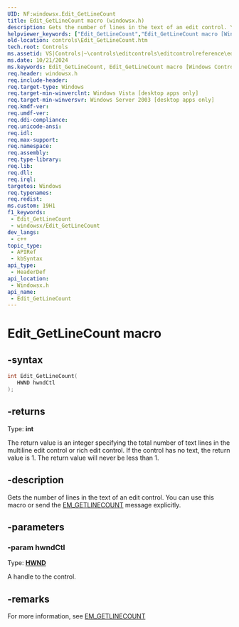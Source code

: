 ```yaml
---
UID: NF:windowsx.Edit_GetLineCount
title: Edit_GetLineCount macro (windowsx.h)
description: Gets the number of lines in the text of an edit control. You can use this macro or send the EM_GETLINECOUNT message explicitly.
helpviewer_keywords: ["Edit_GetLineCount","Edit_GetLineCount macro [Windows Controls]","_win32_Edit_GetLineCount","_win32_Edit_GetLineCount_cpp","controls.Edit_GetLineCount","controls._win32_Edit_GetLineCount","windowsx/Edit_GetLineCount"]
old-location: controls\Edit_GetLineCount.htm
tech.root: Controls
ms.assetid: VS|Controls|~\controls\editcontrols\editcontrolreference\editcontrolmacros\edit_getlinecount.htm
ms.date: 10/21/2024
ms.keywords: Edit_GetLineCount, Edit_GetLineCount macro [Windows Controls], _win32_Edit_GetLineCount, _win32_Edit_GetLineCount_cpp, controls.Edit_GetLineCount, controls._win32_Edit_GetLineCount, windowsx/Edit_GetLineCount
req.header: windowsx.h
req.include-header: 
req.target-type: Windows
req.target-min-winverclnt: Windows Vista [desktop apps only]
req.target-min-winversvr: Windows Server 2003 [desktop apps only]
req.kmdf-ver: 
req.umdf-ver: 
req.ddi-compliance: 
req.unicode-ansi: 
req.idl: 
req.max-support: 
req.namespace: 
req.assembly: 
req.type-library: 
req.lib: 
req.dll: 
req.irql: 
targetos: Windows
req.typenames: 
req.redist: 
ms.custom: 19H1
f1_keywords:
 - Edit_GetLineCount
 - windowsx/Edit_GetLineCount
dev_langs:
 - c++
topic_type:
 - APIRef
 - kbSyntax
api_type:
 - HeaderDef
api_location:
 - Windowsx.h
api_name:
 - Edit_GetLineCount
---
```


# Edit_GetLineCount macro

## -syntax

```cpp
int Edit_GetLineCount(
   HWND hwndCtl
);
```

## -returns

Type: **int**

The return value is an integer specifying the total number of text lines in the multiline edit control or rich edit control. If the control has no text, the return value is 1. The return value will never be less than 1.


## -description

Gets the number of lines in the text of an edit control. You can use this macro or send the <a href="/windows/desktop/Controls/em-getlinecount">EM_GETLINECOUNT</a> message explicitly.

## -parameters

### -param hwndCtl

Type: <b><a href="/windows/desktop/WinProg/windows-data-types">HWND</a></b>

A handle to the control.

## -remarks

For more information, see <a href="/windows/desktop/Controls/em-getlinecount">EM_GETLINECOUNT</a>
